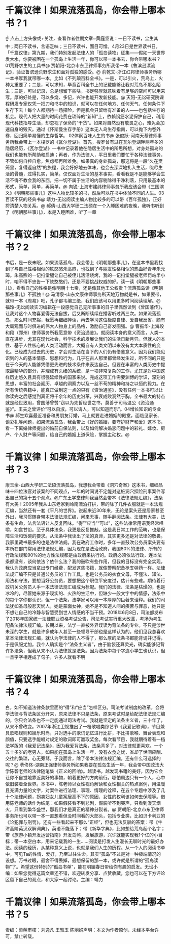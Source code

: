 # 千篇议律丨如果流落孤岛，你会带上哪本书？1

☝ 点击上方头像或+关注，查看作者往期文章~黄庭坚说：一日不读书，尘生其中；两日不读书，言语乏味；三日不读书，面目可憎。4月23日是世界读书日，「千篇议律」第九期，我们特别发起法律人的「孤岛读物」征集——假如一天世界发大水，你要被困在一个孤岛上生活一年，你可以带一本书去，你会带哪本书？01荒野求生的工具书@ 贾朝阳-北京市东卫律师事务所我带一本《鲁滨逊漂流记》，验证鲁滨逊荒野求生和面对孤独的感受。@ 俞乾文-浙江红邦律师事务所哪一本书厚我就带哪一本，比如《不列颠百科全书》。一是，可以引火，荒岛上，火种太重要了；二是，可以求知，毕竟百科全书上的记载能够让我对荒岛不那么陌生；三是，可以记录，总是想留下些啥，书足够厚就意味着有足够的空间可以用来写。厚的好处是，可以多烧、多记，兴许也能开发新技能。@ 天阳-无讼研究院课程研发专家仅凭一把刀和书中的知识，就可以在任何地方、任何天气、任何条件下生存下去！每个人都期待一场探险，但是机会只留给有准备的人——也包括生存的机会。现代人把大量的时间花费在琐碎的“新知”上，依赖钢筋水泥保护自己，利用现代科技指导生活，却忽视了保命的“干货”。如果对自然没有敬畏之心，难免会加速自身的毁灭。通过《怀斯曼生存手册》这本无人岛生存指南，可以抛下内卷外卷，回归简单易懂的生存哲学。 02体察百味人生的书@ 张俊跃-河南天基律师事务所我会带上一本梭罗的《瓦尔登湖》。首先，梭罗曾有过在瓦尔登湖畔两年多的隐居经历，《瓦尔登湖》一书中记录着他在隐居生活中的所思所想，对身处孤岛的我们也能有所帮助和启迪；再者，作为法律人，平日里我们要忙于各种法律事务，不管如何自控自愈，焦虑都再所难免。如果真的身处孤岛，那这将是一段“久在樊笼里，复得返自然”的旅程，我会好好地去体味，也会去深深地扎入生活，吮尽生活的骨髓，过得扎实，简单。仅仅面对生活的基本事实，看看我是不是能够学会生活不得不教会我的东西，把一切不属于生活的内容剔除得干净利落，只用最基本的形式，简单，简单，再简单。@ 向锐-上海市建纬律师事务所我应该会带《三国演义》《明朝那些事儿》这种人物比较多的书，然后可以在书中体验不同的人生。03百读不厌的经典书@ 靖力-无讼阅读主编人物比较多的可以带《百年孤独》，正好捋清楚人物关系。@ 郝倩-山西大学研二法硕在一个入睡困难的夜晚，我听书听到了《明朝那些事儿》，本是入睡困难，听了一章

# 千篇议律丨如果流落孤岛，你会带上哪本书？2

书后，是一夜未眠。如果流落孤岛，我会带上《明朝那些事儿》，在这本书里我找到了与自己性格相似的铁憨憨朱高煦，也找到了与朋友性格相似的热血好青年朱元璋。朱高煦的一记扫堂腿让自己被侄儿活活烧烤，我的一记扫堂腿被老师罚站半小时，咱不得不忠告一下铁憨憨们，还是不要挑战权威的好。读一读《明朝那些事儿》，看看自己的性格是像明朝十七帝，还是像其他王公权贵？流落孤岛读《明朝那些事儿》不孤独！@ 马清泉-山东文康律师事务所天地万物就是书，如果要带，就带一本《周易》吧，孔子都韦编三绝，我们应该可以用更多时间阅读理解。@ 福玲-无讼阅读实习编辑在一段感觉自己无所事事的日子里偶然读到《曾国藩传》，让我对这个人物喜爱得无法自拔，后又断断续续在播客听过两三次。如果流落孤岛，那么时间充裕，我愿再细细捧读，再去学习这位极度自律、爱自我反省、颇有大局观而与时俱进的伟大人物身上的品格，激励自己奋发图强。@ 曹振华-上海段和段（郑州）律师事务所我愿意带《资治通鉴》。就阅读本身的意义而言，人类一直在进步，尤其在现代社会，科学技术的发展让我们的生活日新月异。但就人的本性、基于人性核心的人类活动而言，大概自有人类文明以来没有太大本质性的变化。已经成为过去的历史，才会对生活在当下的人们仍有借鉴意义。因为我们能见识到的人的基本情感、思想和行为，几乎在古人那里都曾经发生过，所不同的只是在于今天的人能够凭借更先进的技术条件来表达自己。但要在丰富的人类历史中提取最精华的部分，并理成有头绪的系统，是一项非常复杂的工作，尤其是对中国这样历史悠久且具有很强延续性的国家来说。完成这项工作需要渊博的学识，深刻的思想，丰富的社会阅历，卓越的洞察力以及一丝不苟的精神和持之以恒的毅力。在所有传统典籍中，能真正做到这一点的只有《资治通鉴》，没有任何一本书可以让你读完之后感觉到真正将千余年的历史沿革，兴衰成败洞然于胸。全书最大的特点就是经世致用，曾国藩曾赞“窃以为先哲经世之书，莫善于司马温公《资治通鉴》”。王夫之曾评价“可以自淑，可以诲人，可以知道而乐”。04增长知识的专业书@ 郝生欢喜最近准备和男朋友订婚，马上就要走进婚姻的殿堂，面临见家长、谈彩礼等问题，如果流落孤岛，我会带上《好的婚姻，要守护财产和爱》这本书，看一下离婚律师提出的婚前自保法则，以及如何解决婚恋问题中的彩礼、嫁妆、房产、个人财产等问题，给自己的婚姻上道保险，掌握主动权。@

# 千篇议律丨如果流落孤岛，你会带上哪本书？3

 康玉余-山西大学研二法硕流落孤岛，我想我会带着《洞穴奇案》这本书，细细品味十四位法官对该案的不同观点，一年的时间说不定能对这桩洞穴探险刑事案件写出自己的第十五个观点。@广东王学堂律师我当然会带本《法律法规汇编》，法条有大美！2005年我从山东老家到岭南漂泊打拼，带的除了几件衣服就是一本法规汇编，当然还有一套《平凡的世界》。说起来近30年来，无论是案头还是居家甚至外出，我习惯随身带本法律法规汇编，闲来无事，随手翻阅法条。法律有大美，法条有生命，法言法语让人反复回味。“得”“应当”“可以”，这些法律常用语我经常咀嚼，如食甘饴。至于具体法条，我更是反复推敲。这是我日常工作的范畴，也是保障生活和饭碗的要求。从法条中我读出了法的真谛，其实更多还是对法律的敬畏。我家里藏书最多的也是法律法规。我在政府工作时，多年一直鼓吹公务员案头要有本所在部门常用法律法规汇编，因为现在是法治政府，我国80%的法律、所有的行政法规和90%的地方性法规都是由政府来执行的。政府必须依法行政，连本法条都没有，谈何依法？依什么法？我的鼓吹有些作用，但我的目标没有完全实现，我认为政府应当拿出专门经费，配发这些书籍，就像警察配备枪支弹药一样。法律法规汇编不只是普通公务员的工作工具，也是公务员的衣食父母，不懂法、知法、用法和守法，要想当好公务员，要想把这个职位平安度过，估计有些难。期待着行政机关公务员人手一本法律法规汇编成为标配。我们的法律、法条是枯燥的，也是冰冷的，尽管她来源于现实的、火热的生活中，但缺少一般文字中的情感，法条中的每个字你都认识，但一个法条，法学家可以用一本厚厚的巨著来诠释。我们的司法犹如圣母般悲天悯人，她是蒙面女神，她不是不知道人间的疾苦与罪恶，她只是不想让自己的冷静与智慧受到世人情感的不当干预。2018年6月8日，司法部发布了2018年国家统一法律职业资格考试公告，司法考试实行重大改革，考场为考生配备法律法规汇编。长期以来，法学一直被外界误读为背法条的专业。不只是涉世未深的学生，就是许多成年人甚至一些领导干部也是这样认为的。他们见我总喜欢拿本法律法规汇编，就认为学法律的人不得了，那么厚的法条书都能背诵并记得，于是佩服尤加。我个人确实是个“法条主义者”，由于脑袋还算灵光，确实能够记背许多法条，但我从来不认为法律就是法条。因为法条中每个字连小学生也认识，但一旦字字相连成了句子，许多人就看不明

# 千篇议律丨如果流落孤岛，你会带上哪本书？4

白，如不知道法律条款里面的“得”和“应当”怎样区分。司法考试制度的改革，会将学法律与背法条区分开来，原来法律不只是法条，原来考试时是给配法律法规汇编的，你只会法条也不一定能通过司法考试。我就是坚定的法条主义者，三十年了，从来不曾改变。2007年浙江卫视推出了一档歌唱类综艺节《我爱记歌词》，节目兼具歌唱规则和娱乐时尚，只对选手的歌词记忆进行比拼，不比拼歌喉、舞台表现和颜值，只要选手能唱对规定的歌词即可赢取奖金。每次看节目，我就期待着有一档法学版的《我爱记法条》，因为我爱背法条，法条背多了，对法律就更喜欢。一个五十多岁的老男人，如果能在孤岛上生活一年，没有衣食之忧，省却了世间应酬、交往的繁琐，心无旁骛，于我而言，除了带本法律法规汇编，还有什么可选择的呢？@ 苓佟佟-湖南正强律师事务所如果我要在孤岛生活一年，我会带中国政法大学陈碧老师的法律随笔集《正义的回响》。越读书，越发现书籍的美好，因为它会让你不自觉地靠近美好的事物，朝着更好的方向前行。哪怕周边只有一个人，心中依旧装着全世界。本书中，陈老师以女性视角解读和女性相关的热点案例，用温暖且充满力量的文字，对案件进行法理、事理、情理的诠释，在五个专题中涉及了几十个法律问题，拐卖妇女儿童案居高不下的原因、女性的权利该如何去保障等。借用陈老师的话作为结尾：如果假装看不到悲剧，假装听不到哭声，只看到漫天烟火，只看到繁华盛世，那我们才是真正的精神分裂者。@ 贾朝阳-北京市东卫律师事务所也可以带一本一直想看但没时间看的大部头，包括专业类，比如贝卡利亚的《论犯罪与刑罚》。还有一些看起来不那么“正经”，但也无法反驳的答案：带《牛津高阶英汉双解词典》，英语不能落下；带《新华字典》，比如想给荒岛起个名字；带《旅游小镇开发运营指南》开发岛屿，发展旅游，兴许就能实现我1个亿的小目标；带一本空白本，用来记载我的一生……阅读是打发人生漫长无聊时光的最好办法。阅读的经历，从某种意义上说，也就是我们人生的历程。从一个人的阅读书单中，可见Ta的性情、爱好，乃至过往生命。其实“孤岛”不过是对一种极端情况的设想。万书过眼，最舍不得丢掉，最想保留的那一本，或许就是所谓的“孤岛读物”了。希望这份特别的“孤岛书单”，能在明媚春日带给你有趣的启发。无讼小编：如果您觉得这篇文章还不错，欢迎转发分享、点赞收藏，您也可以在下方评论区留下自己的观点，和大家一起讨论。主编：靖力

# 千篇议律丨如果流落孤岛，你会带上哪本书？5

责编：梁萌审核：刘逸凡 王雅玉 陈丽娟声明：本文为作者原创，未经本平台许可，禁止转载。

